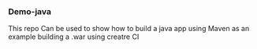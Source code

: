 ### Demo-java ####
This repo Can be used to show how to build a java app using Maven as an example building a .war using creatre CI

